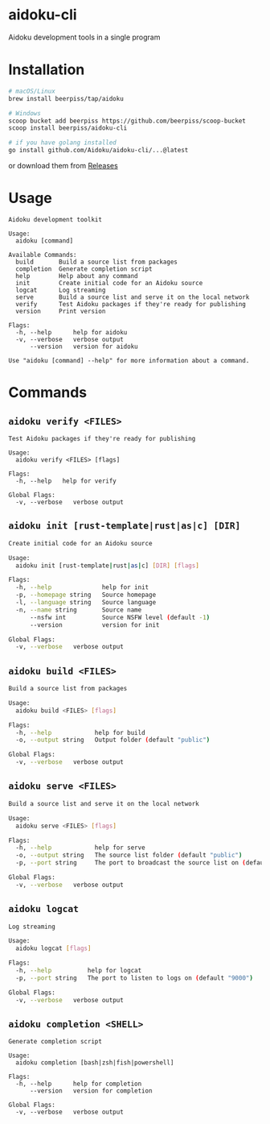 # aidoku-cli
Aidoku development tools in a single program

# Installation
```sh
# macOS/Linux
brew install beerpiss/tap/aidoku

# Windows
scoop bucket add beerpiss https://github.com/beerpiss/scoop-bucket
scoop install beerpiss/aidoku-cli

# if you have golang installed
go install github.com/Aidoku/aidoku-cli/...@latest
```
or download them from [Releases](https://github.com/beerpiss/aidoku-cli/releases)

# Usage
```pwsh
Aidoku development toolkit

Usage:
  aidoku [command]

Available Commands:
  build       Build a source list from packages
  completion  Generate completion script
  help        Help about any command
  init        Create initial code for an Aidoku source
  logcat      Log streaming
  serve       Build a source list and serve it on the local network
  verify      Test Aidoku packages if they're ready for publishing
  version     Print version

Flags:
  -h, --help      help for aidoku
  -v, --verbose   verbose output
      --version   version for aidoku

Use "aidoku [command] --help" for more information about a command.
```

# Commands
## `aidoku verify <FILES>`
```pwsh
Test Aidoku packages if they're ready for publishing

Usage:
  aidoku verify <FILES> [flags]

Flags:
  -h, --help   help for verify

Global Flags:
  -v, --verbose   verbose output
```

## `aidoku init [rust-template|rust|as|c] [DIR]`
```sh
Create initial code for an Aidoku source

Usage:
  aidoku init [rust-template|rust|as|c] [DIR] [flags]

Flags:
  -h, --help              help for init
  -p, --homepage string   Source homepage
  -l, --language string   Source language
  -n, --name string       Source name
      --nsfw int          Source NSFW level (default -1)
      --version           version for init

Global Flags:
  -v, --verbose   verbose output
```

## `aidoku build <FILES>`
```sh
Build a source list from packages

Usage:
  aidoku build <FILES> [flags]

Flags:
  -h, --help            help for build
  -o, --output string   Output folder (default "public")

Global Flags:
  -v, --verbose   verbose output
```

## `aidoku serve <FILES>`
```sh
Build a source list and serve it on the local network

Usage:
  aidoku serve <FILES> [flags]

Flags:
  -h, --help            help for serve
  -o, --output string   The source list folder (default "public")
  -p, --port string     The port to broadcast the source list on (default "8080")

Global Flags:
  -v, --verbose   verbose output
```

## `aidoku logcat`
```sh
Log streaming

Usage:
  aidoku logcat [flags]

Flags:
  -h, --help          help for logcat
  -p, --port string   The port to listen to logs on (default "9000")

Global Flags:
  -v, --verbose   verbose output
```

## `aidoku completion <SHELL>`
```
Generate completion script

Usage:
  aidoku completion [bash|zsh|fish|powershell]

Flags:
  -h, --help      help for completion
      --version   version for completion

Global Flags:
  -v, --verbose   verbose output
```
